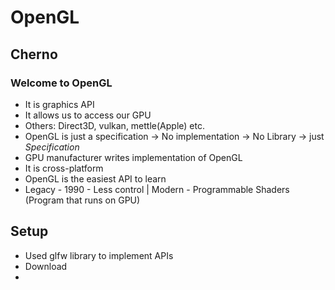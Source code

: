 # OpenGL

## Cherno
### Welcome to OpenGL
- It is graphics API
- It allows us to access our GPU
- Others: Direct3D, vulkan, mettle(Apple) etc.
- OpenGL is just a specification -> No implementation -> No Library -> just _Specification_
- GPU  manufacturer writes implementation of OpenGL
- It is cross-platform
- OpenGL is the easiest API to learn
- Legacy - 1990 - Less control | Modern - Programmable Shaders (Program that runs on GPU)

## Setup

- Used glfw library to implement APIs
- Download
- 